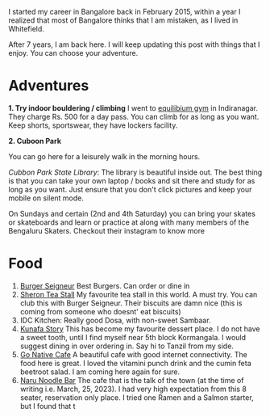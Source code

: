 I started my career in Bangalore back in February 2015, within a year I realized that most of Bangalore thinks that I am mistaken, as I lived in Whitefield. 

After 7 years, I am back here. I will keep updating this post with things that I enjoy. You can choose your adventure.



# Adventures 
**1. Try indoor bouldering / climbing**
I went to [equilibium gym](https://equilibriumclimbing.com/) in Indiranagar. They charge Rs. 500 for a day pass. You can climb for as long as you want. Keep shorts, sportswear, they have lockers facility.

**2. Cuboon Park**

You can go here for a leisurely walk in the morning hours.

*Cubbon Park State Library*: The library is beautiful inside out. The best thing is that you can take your own laptop / books and sit there and study for as long as you want. Just ensure that you don't click pictures and keep your mobile on silent mode.


 On Sundays and certain (2nd and 4th Saturday) you can bring your skates or skateboards and learn or practice at along with many members of the Bengaluru Skaters. Checkout their instagram to know more


# Food
1. [Burger Seigneur](https://www.zomato.com/bangalore/burger-seigneur-indiranagar-bangalore) Best Burgers. Can order or dine in
2. [Sheron Tea Stall](https://www.zomato.com/bangalore/sharon-tea-stall-thippasandra) My favourite tea stall in this world. A must try. You can club this with Burger Seigneur. Their biscuits are damn nice (this is coming from someone who doesnt' eat biscuits)
3. IDC Kitchen: Really good Dosa, with non-sweet Sambaar.
4. [Kunafa Story](https://www.zomato.com/bangalore/kunafa-story-koramangala-5th-block-bangalore) This has become my favourite dessert place. I do not have a sweet tooth, until I find myself near 5th block Kormangala. I would suggest dining in over ordering in. Say hi to Tanzil from my side.
5. [Go Native Cafe](https://www.zomato.com/bangalore/go-native-1-lavelle-road-bangalore) A beautiful cafe with good internet connectivity. The food here is great. I loved the vitamini punch drink and the cumin feta beetroot salad. I am coming here again for sure.
6. [Naru Noodle Bar](https://www.narunoodlebar.com/) The cafe that is the talk of the town (at the time of writing i.e. March, 25, 2023). I had very high expectation from this 8 seater, reservation only place. I tried one Ramen and a Salmon starter, but I found that t



